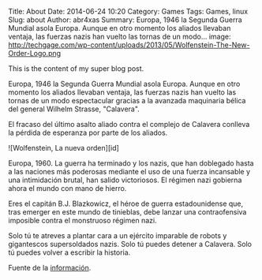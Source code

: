 Title: About
Date: 2014-06-24 10:20
Category: Games
Tags: Games, linux
Slug: about
Author: abr4xas
Summary: Europa, 1946 la Segunda Guerra Mundial asola Europa. Aunque en otro momento los aliados llevaban ventaja, las fuerzas nazis han vuelto las tornas de un modo...
image: http://techgage.com/wp-content/uploads/2013/05/Wolfenstein-The-New-Order-Logo.png

This is the content of my super blog post.

Europa, 1946 la Segunda Guerra Mundial asola Europa. Aunque en otro momento los aliados llevaban ventaja, las fuerzas nazis han vuelto las tornas de un modo espectacular gracias a la avanzada maquinaria bélica del general Wilhelm Strasse, "Calavera". 


El fracaso del último asalto aliado contra el complejo de Calavera conlleva la pérdida de esperanza por parte de los aliados.

![Wolfenstein, La nueva orden][id]

Europa, 1960. La guerra ha terminado y los nazis, que han doblegado hasta a las naciones más poderosas mediante el uso de una fuerza incansable y una intimidación brutal, han salido victoriosos. El régimen nazi gobierna ahora el mundo con mano de hierro.

Eres el capitán B.J. Blazkowicz, el héroe de guerra estadounidense que, tras emerger en este mundo de tinieblas, debe lanzar una contraofensiva imposible contra el monstruoso régimen nazi. 

Solo tú te atreves a plantar cara a un ejército imparable de robots y gigantescos supersoldados nazis. Solo tú puedes detener a Calavera. Solo tú puedes volver a escribir la historia.

Fuente de la [información](http://wolfenstein.com/es-es).
